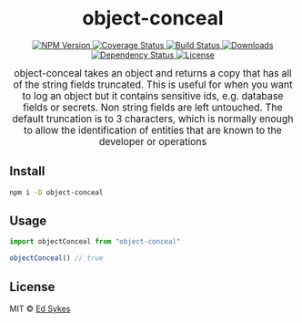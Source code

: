 <big><h1 align="center">object-conceal</h1></big>

<p align="center">
  <a href="https://npmjs.org/package/object-conceal">
    <img src="https://img.shields.io/npm/v/object-conceal.svg?style=flat-square"
         alt="NPM Version">
  </a>

  <a href="https://coveralls.io/r/1self/object-conceal">
    <img src="https://img.shields.io/coveralls//object-conceal.svg?style=flat-square"
         alt="Coverage Status">
  </a>

  <a href="https://travis-ci.org/1self/object-conceal">
    <img src="https://img.shields.io/travis//object-conceal.svg?style=flat-square"
         alt="Build Status">
  </a>

  <a href="https://npmjs.org/package/object-conceal">
    <img src="http://img.shields.io/npm/dm/object-conceal.svg?style=flat-square"
         alt="Downloads">
  </a>

  <a href="https://david-dm.org/1self/object-conceal.svg">
    <img src="https://david-dm.org/1self/object-conceal.svg?style=flat-square"
         alt="Dependency Status">
  </a>

  <a href="https://github.com//object-conceal/blob/master/LICENSE">
    <img src="https://img.shields.io/npm/l/object-conceal.svg?style=flat-square"
         alt="License">
  </a>
</p>

<p align="center"><big>
object-conceal takes an object and returns a copy that has all of the string fields truncated. This is useful for when you want to log an object but it contains sensitive ids, e.g. database fields or secrets. Non string fields are left untouched. The default truncation is to 3 characters, which is normally enough to allow the identification of entities that are known to the developer or operations
</big></p>


## Install

```sh
npm i -D object-conceal
```

## Usage

```js
import objectConceal from "object-conceal"

objectConceal() // true
```

## License

MIT © [Ed Sykes](http://github.com/edsykes)

[npm-url]: https://npmjs.org/package/object-conceal
[npm-image]: https://img.shields.io/npm/v/object-conceal.svg?style=flat-square

[travis-url]: https://travis-ci.org//object-conceal
[travis-image]: https://img.shields.io/travis//object-conceal.svg?style=flat-square

[coveralls-url]: https://coveralls.io/r//object-conceal
[coveralls-image]: https://img.shields.io/coveralls//object-conceal.svg?style=flat-square

[depstat-url]: https://david-dm.org//object-conceal
[depstat-image]: https://david-dm.org//object-conceal.svg?style=flat-square

[download-badge]: http://img.shields.io/npm/dm/object-conceal.svg?style=flat-square
